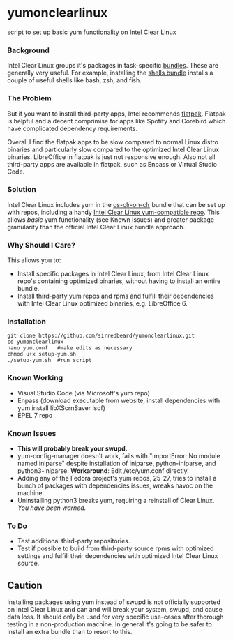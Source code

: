 # yumonclearlinux
script to set up basic yum functionality on Intel Clear Linux

### Background

Intel Clear Linux groups it's packages in task-specific [bundles](https://clearlinux.org/documentation/clear-linux/reference/bundles/available-bundles). These are generally very useful. For example, installing the [shells bundle](https://github.com/clearlinux/clr-bundles/blob/master/bundles/shells) installs a couple of useful shells like bash, zsh, and fish.

### The Problem

But if you want to install third-party apps, Intel recommends [flatpak](https://clearlinux.org/documentation/clear-linux/tutorials/flatpak). Flatpak is helpful and a decent comprimise for apps like Spotify and Corebird which have complicated dependency requirements.

Overall I find the flatpak apps to be slow compared to normal Linux distro binaries and particularly slow compared to the optimized Intel Clear Linux binaries. LibreOffice in flatpak is just not responsive enough. Also not all third-party apps are available in flatpak, such as Enpass or Virtual Studio Code.

### Solution

Intel Clear Linux includes yum in the [os-clr-on-clr](https://github.com/clearlinux/clr-bundles/blob/master/bundles/os-clr-on-clr) bundle that can be set up with repos, including a handy [Intel Clear Linux yum-compatible repo](https://download.clearlinux.org/current/x86_64/os/). This allows *basic* yum functionality (see Known Issues) and greater package granularity than the official Intel Clear Linux bundle approach.

### Why Should I Care?

This allows you to:

* Install specific packages in Intel Clear Linux, from Intel Clear Linux repo's containing optimized binaries, without having to install an entire bundle.
* Install third-party yum repos and rpms and fulfill their dependencies with Intel Clear Linux optimized binaries, e.g. LibreOffice 6. 

### Installation

```
git clone https://github.com/sirredbeard/yumonclearlinux.git
cd yumonclearlinux
nano yum.conf	#make edits as necessary
chmod u+x setup-yum.sh
./setup-yum.sh	#run script
```
 
### Known Working

* Visual Studio Code (via Microsoft's yum repo)
* Enpass (download executable from website, install dependencies with yum install libXScrnSaver lsof)
* EPEL 7 repo

### Known Issues

* **This will probably break your swupd.**
* yum-config-manager doesn't work, fails with "ImportError: No module named iniparse" despite installation of iniparse, python-iniparse, and python3-iniparse. **Workaround**: Edit /etc/yum.conf directly.
* Adding any of the Fedora project's yum repos, 25-27, tries to install a bunch of packages with dependencies issues, wreaks havoc on the machine.
* Uninstalling python3 breaks yum, requiring a reinstall of Clear Linux. *You have been warned.*

### To Do

* Test additional third-party repositories.
* Test if possible to build from third-party source rpms with optimized settings and fulfill their dependencies with optimized Intel Clear Linux source.

## Caution

Installing packages using yum instead of swupd is not officially supported on Intel Clear Linux and can and will break your system, swupd, and cause data loss. It should only be used for very specific use-cases after thorough testing in a non-production machine. In general it's going to be safer to install an extra bundle than to resort to this.
